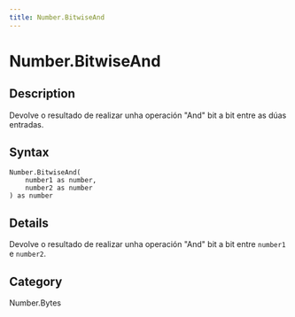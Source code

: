 ```yaml
---
title: Number.BitwiseAnd
---
```


# Number.BitwiseAnd


## Description

Devolve o resultado de realizar unha operación &#34;And&#34; bit a bit entre as dúas entradas.


## Syntax

```powerquery
Number.BitwiseAnd(
    number1 as number,
    number2 as number
) as number
```


## Details

Devolve o resultado de realizar unha operación "And" bit a bit entre <code>number1</code> e <code>number2</code>.



## Category
Number.Bytes
